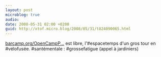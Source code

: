 ```yaml
---
layout: post
microblog: true
audio: 
date: 2008-05-31 02:00 +0200
guid: http://xtof.micro.blog/2008/05/31/t824090065.html
---
```

[barcamp.org/OpenCampP...](http://barcamp.org/OpenCampParis) est libre, l'#espacetemps d'un gros tour en #vélofusée. #santémentale : #grossefatigue (appel à jardiniers)
